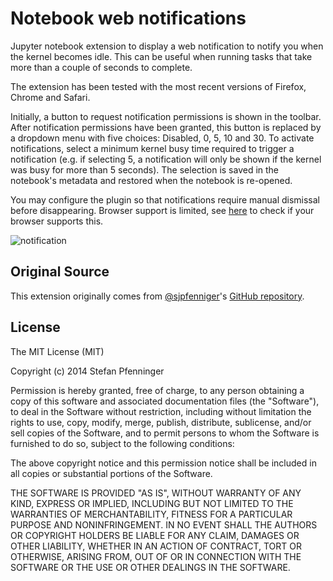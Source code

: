 # Notebook web notifications

Jupyter notebook extension to display a web notification to notify you when the
kernel becomes idle.
This can be useful when running tasks that take more than a couple of seconds
to complete.

The extension has been tested with the most recent versions of Firefox, Chrome
and Safari.

Initially, a button to request notification permissions is shown in the toolbar.
After notification permissions have been granted, this button is replaced by a
dropdown menu with five choices: Disabled, 0, 5, 10 and 30.
To activate notifications, select a minimum kernel busy time required to
trigger a notification (e.g. if selecting 5, a notification will only be shown
if the kernel was busy for more than 5 seconds). The selection is saved in the
notebook's metadata and restored when the notebook is re-opened.

You may configure the plugin so that notifications require manual dismissal
before disappearing. Browser support is limited, see
[here](https://developer.mozilla.org/en-US/docs/Web/API/notification/requireInteraction)
to check if your browser supports this.

![notification](notification.png "notification")


## Original Source
This extension originally comes from [@sjpfenniger](https://github.com/sjpfenninger)'s [GitHub repository](https://github.com/sjpfenninger/ipython-extensions).


## License

The MIT License (MIT)

Copyright (c) 2014 Stefan Pfenninger

Permission is hereby granted, free of charge, to any person obtaining a copy of this software and associated documentation files (the "Software"), to deal in the Software without restriction, including without limitation the rights to use, copy, modify, merge, publish, distribute, sublicense, and/or sell copies of the Software, and to permit persons to whom the Software is furnished to do so, subject to the following conditions:

The above copyright notice and this permission notice shall be included in all copies or substantial portions of the Software.

THE SOFTWARE IS PROVIDED "AS IS", WITHOUT WARRANTY OF ANY KIND, EXPRESS OR IMPLIED, INCLUDING BUT NOT LIMITED TO THE WARRANTIES OF MERCHANTABILITY, FITNESS FOR A PARTICULAR PURPOSE AND NONINFRINGEMENT. IN NO EVENT SHALL THE AUTHORS OR COPYRIGHT HOLDERS BE LIABLE FOR ANY CLAIM, DAMAGES OR OTHER LIABILITY, WHETHER IN AN ACTION OF CONTRACT, TORT OR OTHERWISE, ARISING FROM, OUT OF OR IN CONNECTION WITH THE SOFTWARE OR THE USE OR OTHER DEALINGS IN THE SOFTWARE.
